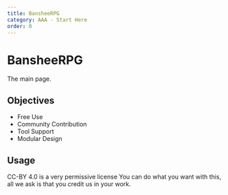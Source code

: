 ```yaml
---
title: BansheeRPG 
category: AAA - Start Here
order: 0
---
```


# BansheeRPG 

The main page.

## Objectives

- Free Use
- Community Contribution
- Tool Support
- Modular Design

## Usage

CC-BY 4.0 is a very permissive license
You can do what you want with this, all we ask is that you credit us in your work.

